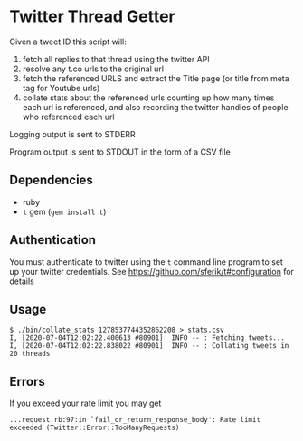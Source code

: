 # Twitter Thread Getter

Given a tweet ID this script will:

1. fetch all replies to that thread using the twitter API
2. resolve any t.co urls to the original url
3. fetch the referenced URLS and extract the Title page (or title from meta tag for Youtube urls)
4. collate stats about the referenced urls counting up how many times each url is referenced, and also recording the twitter handles of people who referenced each url

Logging output is sent to STDERR

Program output is sent to STDOUT in the form of a CSV file

## Dependencies

- ruby
- `t` gem (`gem install t`)

## Authentication

You must authenticate to twitter using the `t` command line program to set up your twitter credentials. See https://github.com/sferik/t#configuration for details

## Usage

```
$ ./bin/collate_stats 1278537744352862208 > stats.csv
I, [2020-07-04T12:02:22.400613 #80901]  INFO -- : Fetching tweets...
I, [2020-07-04T12:02:22.838022 #80901]  INFO -- : Collating tweets in 20 threads

```

## Errors

If you exceed your rate limit you may get

```
...request.rb:97:in `fail_or_return_response_body': Rate limit exceeded (Twitter::Error::TooManyRequests)
```

